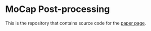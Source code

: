 # MoCap Post-processing

This is the repository that contains source code for the [paper page](https://moverseai.github.io/bundle).

<!-- If you find our work useful please cite:
```
@inproceedings{albanis2023noise,
  author    = {Albanis, Georgios, and Zioulis, Nikolaos, and Thermos, Spyridon, and Chatzitofis, Anargyros and Kolomvatsos, Kostas.},
  title     = {Noise-in, Bias-out: Balanced and Real-time MoCap Solving},
  booktitle = {Proceedings of the IEEE/CVF International Conference on Computer Vision (ICCV) Workshops},
  url       = {https://moverseai.github.io/noise-tail/},
  month     = {October},
  year      = {2023}  
}
``` -->